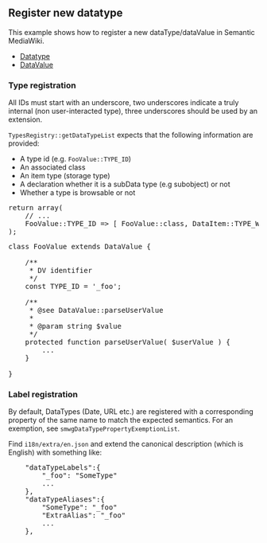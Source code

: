 ## Register new datatype

This example shows how to register a new dataType/dataValue in Semantic MediaWiki.

* [Datatype](https://www.semantic-mediawiki.org/wiki/Help:Datatype)
* [DataValue](https://www.semantic-mediawiki.org/wiki/Help:DataValue)

### Type registration

All IDs must start with an underscore, two underscores indicate a truly internal
(non user-interacted type), three underscores should be used by an extension.

`TypesRegistry::getDataTypeList` expects that the following information are provided:

* A type id (e.g. `FooValue::TYPE_ID`)
* An associated class
* An item type (storage type)
* A declaration whether it is a subData type (e.g subobject) or not
* Whether a type is browsable or not

<pre>
return array(
	// ...
	FooValue::TYPE_ID => [ FooValue::class, DataItem::TYPE_WIKIPAGE, false, false ],
);
</pre>

<pre>
class FooValue extends DataValue {

	/**
	 * DV identifier
	 */
	const TYPE_ID = '_foo';

	/**
	 * @see DataValue::parseUserValue
	 *
	 * @param string $value
	 */
	protected function parseUserValue( $userValue ) {
		...
	}

}
</pre>

### Label registration

By default, DataTypes (Date, URL etc.) are registered with a corresponding property
of the same name to match the expected semantics. For an exemption, see
`smwgDataTypePropertyExemptionList`.

Find `i18n/extra/en.json` and extend the canonical description (which is English) with something like:

<pre>
	"dataTypeLabels":{
		"_foo": "SomeType"
		...
	},
	"dataTypeAliases":{
		"SomeType": "_foo"
		"ExtraAlias": "_foo"
		...
	},
</pre>
